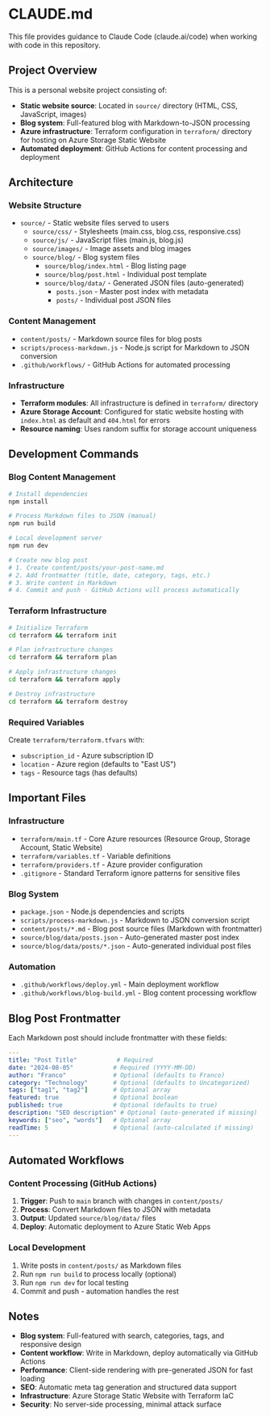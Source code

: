 # CLAUDE.md

This file provides guidance to Claude Code (claude.ai/code) when working with code in this repository.

## Project Overview

This is a personal website project consisting of:
- **Static website source**: Located in `source/` directory (HTML, CSS, JavaScript, images)
- **Blog system**: Full-featured blog with Markdown-to-JSON processing
- **Azure infrastructure**: Terraform configuration in `terraform/` directory for hosting on Azure Storage Static Website
- **Automated deployment**: GitHub Actions for content processing and deployment

## Architecture

### Website Structure
- `source/` - Static website files served to users
  - `source/css/` - Stylesheets (main.css, blog.css, responsive.css)
  - `source/js/` - JavaScript files (main.js, blog.js)
  - `source/images/` - Image assets and blog images
  - `source/blog/` - Blog system files
    - `source/blog/index.html` - Blog listing page
    - `source/blog/post.html` - Individual post template
    - `source/blog/data/` - Generated JSON files (auto-generated)
      - `posts.json` - Master post index with metadata
      - `posts/` - Individual post JSON files

### Content Management
- `content/posts/` - Markdown source files for blog posts
- `scripts/process-markdown.js` - Node.js script for Markdown to JSON conversion
- `.github/workflows/` - GitHub Actions for automated processing

### Infrastructure
- **Terraform modules**: All infrastructure is defined in `terraform/` directory
- **Azure Storage Account**: Configured for static website hosting with `index.html` as default and `404.html` for errors
- **Resource naming**: Uses random suffix for storage account uniqueness

## Development Commands

### Blog Content Management
```bash
# Install dependencies
npm install

# Process Markdown files to JSON (manual)
npm run build

# Local development server
npm run dev

# Create new blog post
# 1. Create content/posts/your-post-name.md
# 2. Add frontmatter (title, date, category, tags, etc.)
# 3. Write content in Markdown
# 4. Commit and push - GitHub Actions will process automatically
```

### Terraform Infrastructure
```bash
# Initialize Terraform
cd terraform && terraform init

# Plan infrastructure changes
cd terraform && terraform plan

# Apply infrastructure changes  
cd terraform && terraform apply

# Destroy infrastructure
cd terraform && terraform destroy
```

### Required Variables
Create `terraform/terraform.tfvars` with:
- `subscription_id` - Azure subscription ID
- `location` - Azure region (defaults to "East US")
- `tags` - Resource tags (has defaults)

## Important Files

### Infrastructure
- `terraform/main.tf` - Core Azure resources (Resource Group, Storage Account, Static Website)
- `terraform/variables.tf` - Variable definitions
- `terraform/providers.tf` - Azure provider configuration
- `.gitignore` - Standard Terraform ignore patterns for sensitive files

### Blog System
- `package.json` - Node.js dependencies and scripts
- `scripts/process-markdown.js` - Markdown to JSON conversion script
- `content/posts/*.md` - Blog post source files (Markdown with frontmatter)
- `source/blog/data/posts.json` - Auto-generated master post index
- `source/blog/data/posts/*.json` - Auto-generated individual post files

### Automation
- `.github/workflows/deploy.yml` - Main deployment workflow
- `.github/workflows/blog-build.yml` - Blog content processing workflow

## Blog Post Frontmatter

Each Markdown post should include frontmatter with these fields:
```yaml
---
title: "Post Title"           # Required
date: "2024-08-05"           # Required (YYYY-MM-DD)
author: "Franco"             # Optional (defaults to Franco)
category: "Technology"       # Optional (defaults to Uncategorized)
tags: ["tag1", "tag2"]       # Optional array
featured: true               # Optional boolean
published: true              # Optional (defaults to true)
description: "SEO description" # Optional (auto-generated if missing)
keywords: ["seo", "words"]   # Optional array
readTime: 5                  # Optional (auto-calculated if missing)
---
```

## Automated Workflows

### Content Processing (GitHub Actions)
1. **Trigger**: Push to `main` branch with changes in `content/posts/`
2. **Process**: Convert Markdown files to JSON with metadata
3. **Output**: Updated `source/blog/data/` files
4. **Deploy**: Automatic deployment to Azure Static Web Apps

### Local Development
1. Write posts in `content/posts/` as Markdown files
2. Run `npm run build` to process locally (optional)
3. Run `npm run dev` for local testing
4. Commit and push - automation handles the rest

## Notes

- **Blog system**: Full-featured with search, categories, tags, and responsive design
- **Content workflow**: Write in Markdown, deploy automatically via GitHub Actions
- **Performance**: Client-side rendering with pre-generated JSON for fast loading
- **SEO**: Automatic meta tag generation and structured data support
- **Infrastructure**: Azure Storage Static Website with Terraform IaC
- **Security**: No server-side processing, minimal attack surface
